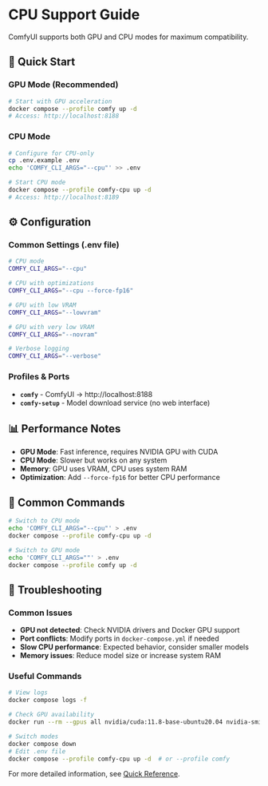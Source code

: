 # CPU Support Guide

ComfyUI supports both GPU and CPU modes for maximum compatibility.

## 🚀 Quick Start

### GPU Mode (Recommended)
```bash
# Start with GPU acceleration
docker compose --profile comfy up -d
# Access: http://localhost:8188
```

### CPU Mode
```bash
# Configure for CPU-only
cp .env.example .env
echo 'COMFY_CLI_ARGS="--cpu"' >> .env

# Start CPU mode
docker compose --profile comfy-cpu up -d
# Access: http://localhost:8189
```

## ⚙️ Configuration

### Common Settings (.env file)
```bash
# CPU mode
COMFY_CLI_ARGS="--cpu"

# CPU with optimizations
COMFY_CLI_ARGS="--cpu --force-fp16"

# GPU with low VRAM
COMFY_CLI_ARGS="--lowvram"

# GPU with very low VRAM
COMFY_CLI_ARGS="--novram"

# Verbose logging
COMFY_CLI_ARGS="--verbose"
```

### Profiles & Ports
- **`comfy`** - ComfyUI → http://localhost:8188
- **`comfy-setup`** - Model download service (no web interface)

## 📊 Performance Notes

- **GPU Mode**: Fast inference, requires NVIDIA GPU with CUDA
- **CPU Mode**: Slower but works on any system
- **Memory**: GPU uses VRAM, CPU uses system RAM
- **Optimization**: Add `--force-fp16` for better CPU performance

## 🔧 Common Commands

```bash
# Switch to CPU mode
echo 'COMFY_CLI_ARGS="--cpu"' > .env
docker compose --profile comfy-cpu up -d

# Switch to GPU mode
echo 'COMFY_CLI_ARGS=""' > .env
docker compose --profile comfy up -d
```

## 🐛 Troubleshooting

### Common Issues
- **GPU not detected**: Check NVIDIA drivers and Docker GPU support
- **Port conflicts**: Modify ports in `docker-compose.yml` if needed
- **Slow CPU performance**: Expected behavior, consider smaller models
- **Memory issues**: Reduce model size or increase system RAM

### Useful Commands
```bash
# View logs
docker compose logs -f

# Check GPU availability
docker run --rm --gpus all nvidia/cuda:11.8-base-ubuntu20.04 nvidia-smi

# Switch modes
docker compose down
# Edit .env file
docker compose --profile comfy-cpu up -d  # or --profile comfy
```

For more detailed information, see [Quick Reference](QUICK_REFERENCE.md).
